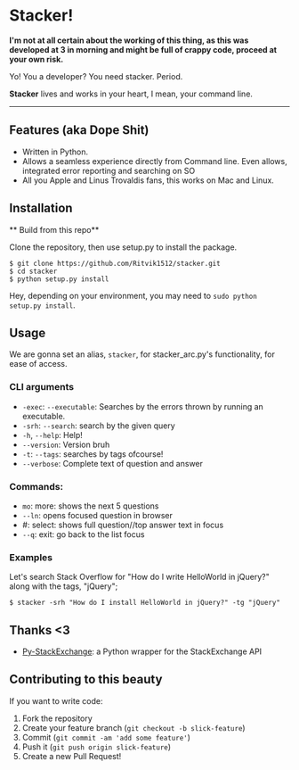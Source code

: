 # Stacker!

<b> I'm not at all certain about the working of this thing, as this was developed at 3 in morning and might be full of crappy code, proceed at your own risk. </b>
<p align="center">

Yo! You a developer? You need stacker. Period. <br/>

<b>Stacker</b> lives and works in your heart, I mean, your command line. <br/> </p>

***

## Features (aka Dope Shit)

+ Written in Python.
+ Allows a seamless experience directly from Command line. Even allows, integrated error reporting and searching on SO
+ All you Apple and Linus Trovaldis fans, this works on Mac and Linux.

## Installation

** Build from this repo**

Clone the repository, then use setup.py to install the package.

    $ git clone https://github.com/Ritvik1512/stacker.git
    $ cd stacker
    $ python setup.py install

Hey, depending on your environment, you may need to `sudo python setup.py install`.

## Usage

We are gonna set an alias, `stacker`, for stacker_arc.py's functionality, for ease of access.


### CLI arguments
+ `-exec`: `--executable`: Searches by the errors thrown by running an executable.
+ `-srh`: `--search`: search by the given query
+ `-h`, `--help`: Help!
+ `--version`: Version bruh
+ `-t`: `--tags`: searches by tags ofcourse!
+ `--verbose`: Complete text of question and answer

### Commands:
+ `mo`: more: shows the next 5 questions
+ `--ln`: opens focused question in browser
+ #: select: shows full question//top answer text in focus
+ `--q`: exit: go back to the list focus

### Examples
Let's search Stack Overflow for "How do I write HelloWorld in jQuery?" along with the tags, "jQuery";

    $ stacker -srh "How do I install HelloWorld in jQuery?" -tg "jQuery"

## Thanks <3

+ [Py-StackExchange](https://github.com/lucjon/Py-StackExchange): a Python wrapper for the StackExchange API

## Contributing to this beauty

If you want to write code:

1. Fork the repository
2. Create your feature branch (`git checkout -b slick-feature`)
3. Commit (`git commit -am 'add some feature'`)
4. Push it (`git push origin slick-feature`)
5. Create a new Pull Request!
